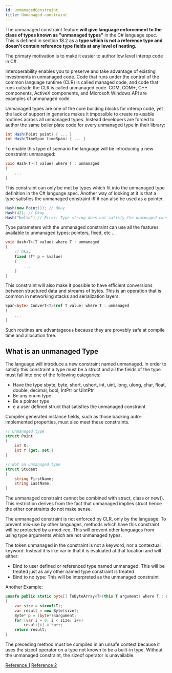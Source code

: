 ```yaml
---
id: unmanagedConstraint
title: Unmanaged constraint
---
```


The unmanaged constraint feature **will give language enforcement to the class of types known as "unmanaged types"** in the C# language spec. This is defined in section 18.2 as a **type which is not a reference type and doesn't contain reference type fields at any level of nesting.**

The primary motivation is to make it easier to author low level interop code in C#.

Interoperability enables you to preserve and take advantage of existing investments in unmanaged code. Code that runs under the control of the common language runtime (CLR) is called managed code, and code that runs outside the CLR is called unmanaged code. COM, COM+, C++ components, ActiveX components, and Microsoft Windows API are examples of unmanaged code.

Unmanaged types are one of the core building blocks for interop code, yet the lack of support in generics makes it impossible to create re-usable routines across all unmanaged types. Instead developers are forced to author the same boiler plate code for every unmanaged type in their library:

```C#
int Hash(Point point) { ... }
int Hash(TimeSpan timeSpan) { ... }
```

To enable this type of scenario the language will be introducing a new constraint: unmanaged:

```C#
void Hash<T>(T value) where T : unmanaged
{
    ...
}
```

This constraint can only be met by types which fit into the unmanaged type definition in the C# language spec. Another way of looking at it is that a type satisfies the unmanaged constraint iff it can also be used as a pointer.

```C#
Hash(new Point()); // Okay
Hash(42); // Okay
Hash("hello") // Error: Type string does not satisfy the unmanaged constraint
```

Type parameters with the unmanaged constraint can use all the features available to unmanaged types: pointers, fixed, etc ...

```C#
void Hash<T>(T value) where T : unmanaged
{
    // Okay
    fixed (T* p = &value)
    {
        ...
    }
}
```

This constraint will also make it possible to have efficient conversions between structured data and streams of bytes. This is an operation that is common in networking stacks and serialization layers:

```C#
Span<byte> Convert<T>(ref T value) where T : unmanaged
{
    ...
}
```

Such routines are advantageous because they are provably safe at compile time and allocation free.

## What is an unmanaged Type

The language will introduce a new constraint named unmanaged. In order to satisfy this constraint a type must be a struct and all the fields of the type must fall into one of the following categories:

- Have the type sbyte, byte, short, ushort, int, uint, long, ulong, char, float, double, decimal, bool, IntPtr or UIntPtr
- Be any enum type
- Be a pointer type
- e a user defined struct that satisfies the unmanaged constraint

Compiler generated instance fields, such as those backing auto-implemented properties, must also meet these constraints.

```C#
// Unmanaged type
struct Point
{
    int X;
    int Y {get; set;}
}

// Not an unmanaged type
struct Student
{
    string FirstName;
    string LastName;
}
```

The unmanaged constraint cannot be combined with struct, class or new(). This restriction derives from the fact that unmanaged implies struct hence the other constraints do not make sense.

The unmanaged constraint is not enforced by CLR, only by the language. To prevent mis-use by other languages, methods which have this constraint will be protected by a mod-req. This will prevent other languages from using type arguments which are not unmanaged types.

The token unmanaged in the constraint is not a keyword, nor a contextual keyword. Instead it is like var in that it is evaluated at that location and will either:

- Bind to user defined or referenced type named unmanaged: This will be treated just as any other named type constraint is treated
- Bind to no type: This will be interpreted as the unmanaged constraint

Another Example:

```C#
unsafe public static byte[] ToByteArray<T>(this T argument) where T : unmanaged
{
    var size = sizeof(T);
    var result = new Byte[size];
    Byte* p = (byte*)&argument;
    for (var i = 0; i < size; i++)
        result[i] = *p++;
    return result;
}
```

The preceding method must be compiled in an unsafe context because it uses the sizeof operator on a type not known to be a built-in type. Without the unmanaged constraint, the sizeof operator is unavailable.

[Reference 1](https://docs.microsoft.com/en-us/dotnet/csharp/language-reference/proposals/csharp-7.3/blittable)
[Reference 2](https://docs.microsoft.com/en-us/dotnet/csharp/programming-guide/generics/constraints-on-type-parameters#unmanaged-constraint)
